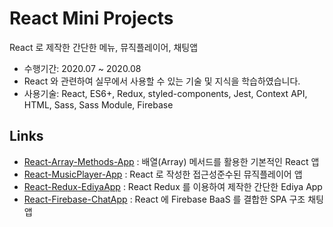 # React Mini Projects
React 로 제작한 간단한 메뉴, 뮤직플레이어, 채팅앱

- 수행기간: 2020.07 ~ 2020.08
- React 와 관련하여 실무에서 사용할 수 있는 기술 및 지식을 학습하였습니다.
- 사용기술: React, ES6+, Redux, styled-components, Jest, Context API, HTML, Sass, Sass Module, Firebase

## Links

- [React-Array-Methods-App](https://github.com/LimEunSeop/React-Array-Methods-App) : 배열(Array) 메서드를 활용한 기본적인 React 앱
- [React-MusicPlayer-App](https://github.com/LimEunSeop/React-MusicPlayer-App) : React 로 작성한 접근성준수된 뮤직플레이어 앱
- [React-Redux-EdiyaApp](https://github.com/LimEunSeop/React-Redux-EdiyaApp) : React Redux 를 이용하여 제작한 간단한 Ediya App
- [React-Firebase-ChatApp](https://github.com/LimEunSeop/React-Firebase-ChatApp) : React 에 Firebase BaaS 를 결합한 SPA 구조 채팅 앱
